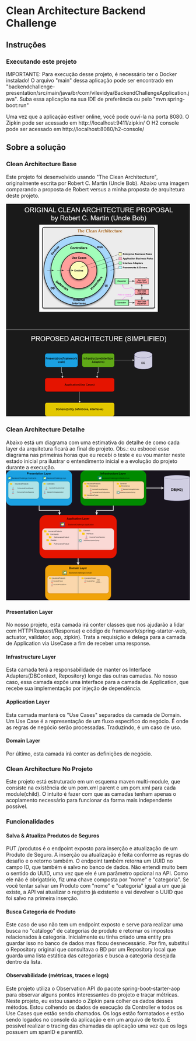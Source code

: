 # Clean Architecture Backend Challenge

## Instruções
### Executando este projeto
IMPORTANTE: Para execução desse projeto, é necessário ter o Docker instalado!
O arquivo "main" dessa aplicação pode ser encontrado em "backendchallenge-presentation/src/main/java/br/com/vilevidya/BackendChallengeApplication.java".
Suba essa aplicação na sua IDE de preferência ou pelo "mvn spring-boot:run"

Uma vez que a aplicação estiver online, você pode ouví-la na porta 8080.
O Zipkin pode ser acessado em http://localhost:9411/zipkin/
O H2 console pode ser acessado em http://localhost:8080/h2-console/

## Sobre a solução
### Clean Architecture Base
Este projeto foi desenvolvido usando "The Clean Architecture", originalmente escrita por Robert C. Martin (Uncle Bob).
Abaixo uma imagem comparando a proposta de Robert versus a minha proposta de arquitetura deste projeto.

![Screenshot of the base diagrams used for this project](./assets/images/clean_arch_base.png)

### Clean Architecture Detalhe
Abaixo está um diagrama com uma estimativa do detalhe de como cada layer da arquitetura ficará ao final do projeto.
Obs.: eu esbocei esse diagrama nas primeiras horas que eu recebi o teste e eu vou manter neste estado inicial pra ilustrar o entendimento inicial e a evolução do projeto durante a execução.
![Screenshot of the detailed diagrams](./assets/images/layers_detailed.png)

#### Presentation Layer
No nosso projeto, esta camada irá conter classes que nos ajudarão a lidar com HTTP(Request/Response) e código de framework(spring-starter-web, actuator, validator, aop, zipkin). Trata a requisição e delega para a camada de Application via UseCase a fim de receber uma response.

#### Infrastructure Layer
Esta camada terá a responsabilidade de manter os Interface Adapters(DBContext, Repository) longe das outras camadas. No nosso caso, essa camada expõe uma interface para a camada de Application, que recebe sua implementação por injeção de dependência.

#### Application Layer
Esta camada manterá os "Use Cases" separados da camada de Domain. Um Use Case é a representação de um fluxo específico do negócio. É onde as regras de negócio serão processadas. Traduzindo, é um caso de uso.

#### Domain Layer
Por último, esta camada irá conter as definições de negócio.

### Clean Architecture No Projeto
Este projeto está estruturado em um esquema maven multi-module, que consiste na existência de um pom.xml parent e um pom.xml para cada module(child).
O intuito é fazer com que as camadas tenham apenas o acoplamento necessário para funcionar da forma mais independente possível.

### Funcionalidades
#### Salva & Atualiza Produtos de Seguros
PUT /produtos é o endpoint exposto para inserção e atualização de um Produto de Seguro. A inserção ou atualização é feita conforme as regras do desafio e o retorno também.
O endpoint também retorna um UUID no campo ID, que também é salvo no banco de dados.
Não entendi muito bem o sentido do UUID, uma vez que ele é um parâmetro opcional na API.
Como ele não é obrigatório, fiz uma chave composta por "nome" e "categoria".
Se você tentar salvar um Produto com "nome" e "categoria" igual a um que já existe, a API vai atualizar o registro já existente e vai devolver o UUID que foi salvo na primeira inserção.

#### Busca Categoria de Produto
Este caso de uso não tem um endpoint exposto e serve para realizar uma busca no "catálogo" de categorias de produto e retornar os impostos relacionados à categoria.
Inicialmente eu tinha criado uma entity pra guardar isso no banco de dados mas ficou desnecessário.
Por fim, substituí o Repository original que consultava o BD por um Repository local que guarda uma lista estática das categorias e busca a categoria desejada dentro da lista.

#### Observabilidade (métricas, traces e logs)
Este projeto utiliza o Observation API do pacote spring-boot-starter-aop para observar alguns pontos interessantes do projeto e traçar métricas.
Neste projeto, eu estou usando o Zipkin para colher os dados desses métodos. Estou colhendo os dados de execução da Controller e todos os Use Cases que estão sendo chamados.
Os logs estão formatados e estão sendo logados no console da aplicação e em um arquivo de texto.
É possível realizar o tracing das chamadas da aplicação uma vez que os logs possuem um spanID e parentID.



